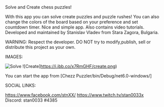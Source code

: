 

Solve and Create chess puzzles!

With this app you can solve create puzzles and puzzle rushes! You can also change the colors of the board based on your preference and set countdown timer. Nice and simple app. Also contains video tutorials.
Developed and maintained by Stanislav Vladev from Stara Zagora, Bulgaria.

WARNING: Respect the developer. DO NOT try to modify,publish, sell or distribute this project as your own.

IMAGES:

![Solve](https://i.ibb.co/SR9kSRV/solve.png)
![Create]https://i.ibb.co/x7RmGHF/create.png)
 

You can start the app from [Chezz Puzzler/bin/Debug/net6.0-windows/]

SOCIAL LINKS:

https://www.facebook.com/stnXX/
https://www.twitch.tv/stan0033x
Discord: stan0033 #4385

